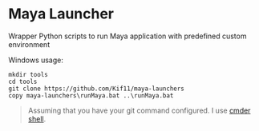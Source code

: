# Maya Launcher
Wrapper Python scripts to run Maya application with predefined custom environment

Windows usage:
```batch
mkdir tools
cd tools
git clone https://github.com/Kif11/maya-launchers
copy maya-launchers\runMaya.bat ..\runMaya.bat
```
> Assuming that you have your git command configured. I use [cmder shell](https://github.com/cmderdev/cmder).
